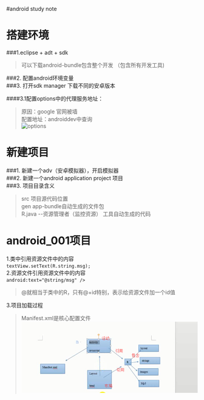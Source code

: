 #android study note  

搭建环境
===
###1.eclipse + adt + sdk 
> 可以下载android-bundle包含整个开发 （包含所有开发工具)  

###2. 配置android环境变量    
###3. 打开sdk manager 下载不同的安卓版本     

####3.1配置options中的代理服务地址：  
> 原因：google 官网被墙  
配置地址：androiddev中查询  
![options](http://i.imgur.com/Y6JkULY.png)    

新建项目  
==
###1. 新建一个adv（安卓模拟器），开启模拟器  
###2. 新建一个android application project 项目  
###3. 项目目录含义
> src 项目源代码位置  
gen app-bundle自动生成的文件包  
R.java --资源管理者（监控资源）  工具自动生成的代码  
			
android_001项目
==
1.类中引用资源文件中的内容  
`textView.setText(R.string.msg);`  
2.资源文件引用资源文件中的内容       
`android:text="@string/msg" />`	           		
> @就相当于类中的R，只有@+id特别，表示给资源文件加一个id值  

3.项目加载过程   
> Manifest.xml是核心配置文件    
![android调用过程](https://github.com/tonghuajianghan/android/blob/master/img/android_guocheng1.jpg)


